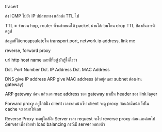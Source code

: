 

tracert

ส่ง ICMP ไปยัง IP ปปลายทาง แล้วส่ง TTL ไป

TTL = จำนวน hop, router ที่จะกำหนดให้ packet ผ่านได้ก่อนโดน drop
TTL ป้องกันการติดลูป


ข้อมูลที่ใช้encapsulateใน transport port, network ip address, link mc

reverse, forward proxy

url http host name และก็ที่อยู่ มันรู้ได้ไงว่า

Dst. Port Number
Dst. IP Address
Dst. MAC Address

DNS give IP address
ARP give MAC address (ถ้าอยู่คนละ subnet ต้องผ่าน gateway)

ARP gateway ก่อน แล้วเอา mac address ของ gateway  มาเป็น header ของ link layer


Forward proxy อยู่ใกล้ฝั่ง client เวลาขอหน้าเว็ป client จะดู proxy ก่อนถ้ามีหน้าเว็ปใน cache จะเอามาให้เลย

Reverse Proxy จะอยู่ใกล้ฝั่ง Server เวลา request จะไป reverse proxy ก่อนและค่อยไป Server เพื่อช่วยทำ load balancing กรณีมี server หลายตัว